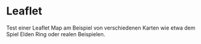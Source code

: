 # Leaflet
Test einer Leaflet Map am Beispiel von verschiedenen Karten wie etwa dem Spiel Elden Ring oder realen Beispielen.
